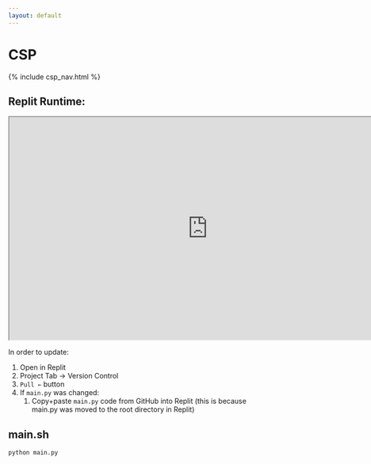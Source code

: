 ```yaml
---
layout: default
---
```


# CSP

{% include csp_nav.html %}

## Replit Runtime:

<iframe src="https://replit.com/@ArchHuang/CS-AP-P?lite=true" width="800px" height="450px"></iframe>

In order to update:
1. Open in Replit
2. Project Tab → Version Control
3. `Pull ←` button
4. If `main.py` was changed:
   1. Copy+paste `main.py` code from GitHub into Replit (this is because main.py was moved to the root directory in Replit)

## main.sh
```bash
python main.py
```
